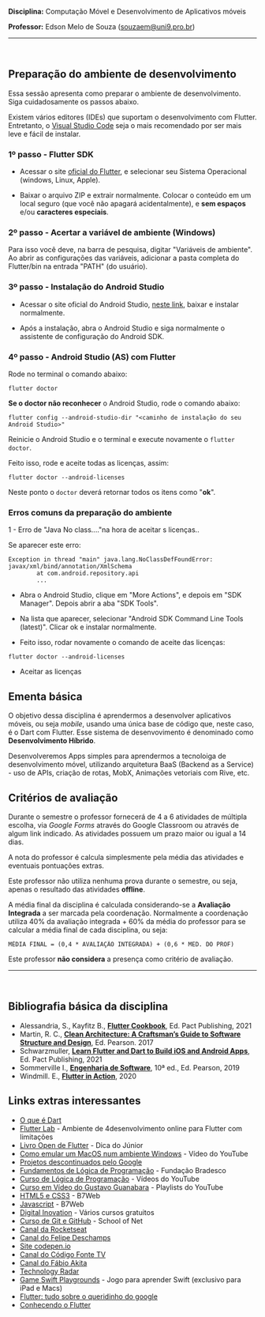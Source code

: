 **Disciplina:** Computação Móvel e Desenvolvimento de Aplicativos móveis

**Professor:** Edson Melo de Souza (souzaem@uni9.pro.br)

***
<br>

 ## Preparação do ambiente de desenvolvimento

Essa sessão apresenta como preparar o ambiente de desenvolvimento. Siga cuidadosamente os passos abaixo.

Existem vários editores (IDEs) que suportam o desenvolvimento com Flutter. Entretanto, o [Visual Studio Code](https://code.visualstudio.com/docs/editor/vscode-web) seja o mais recomendado por ser mais leve e fácil de instalar.

### 1º passo - Flutter SDK

+ Acessar o site [oficial do Flutter](https://flutter.dev/docs/get-started/install), e selecionar seu Sistema Operacional (windows, Linux, Apple).

+ Baixar o arquivo ZIP e extrair normalmente. Colocar o conteúdo em um local seguro (que você não apagará acidentalmente), e **sem espaços** e/ou **caracteres especiais**.


### 2º passo - Acertar a variável de ambiente (Windows)

Para isso você deve, na barra de pesquisa, digitar "Variáveis de ambiente". Ao abrir as configurações das variáveis, adicionar a pasta completa do Flutter/bin na entrada "PATH" (do usuário).


### 3º passo - Instalação do Android Studio

+ Acessar o site oficial do Android Studio, [neste link](https://developer.android.com/studio), baixar e instalar normalmente.

+ Após a instalação, abra o Android Studio e siga normalmente o assistente de configuração do Android SDK.


### 4º passo - Android Studio (AS) com Flutter

Rode no terminal o comando abaixo:

```
flutter doctor
```

**Se o doctor não reconhecer** o Android Studio, rode o comando abaixo:

```
flutter config --android-studio-dir "<caminho de instalação do seu Android Studio>"
```

Reinicie o Android Studio e o terminal e execute novamente o ```flutter doctor```.

Feito isso, rode e aceite todas as licenças, assim:

```
flutter doctor --android-licenses
```

Neste ponto o ```doctor``` deverá retornar todos os itens como "__ok__".

### Erros comuns da preparação do ambiente

 1 - Erro de "Java No class...."na hora de aceitar s licenças..

Se aparecer este erro: 

```
Exception in thread "main" java.lang.NoClassDefFoundError: javax/xml/bind/annotation/XmlSchema
        at com.android.repository.api
        ...
```

+ Abra o Android Studio, clique em "More Actions", e depois em "SDK Manager". Depois abrir a aba "SDK Tools". 

+ Na lista que aparecer, selecionar "Android SDK Command Line Tools (latest)". Clicar ok e instalar normalmente.

+ Feito isso, rodar novamente o comando de aceite das licenças:
 
```
flutter doctor --android-licenses
```

+ Aceitar as licenças


## Ementa básica

O objetivo dessa disciplina é aprendermos a desenvolver aplicativos móveis, ou seja _mobile_, usando uma única base de código que, neste caso, é o Dart com Flutter. Esse sistema de desenvovimento é denominado como __Desenvolvimento Híbrido__.

Desenvolveremos Apps simples para aprendermos a tecnoloiga de desenvolvimento móvel, utilizando arquitetura BaaS (Backend as a Service) - uso de APIs, criação de rotas, MobX, Animações vetoriais com Rive, etc.


## Critérios de avaliação

Durante o semestre o professor fornecerá de 4 a 6 atividades de múltipla escolha, via _Google Forms_ através do Google Classroom ou através de algum link indicado. As atividades possuem um prazo maior ou igual a 14 dias.

A nota do professor é calcula simplesmente pela média das atividades e eventuais pontuações extras.

Este professor não utiliza nenhuma prova durante o semestre, ou seja, apenas o resultado das atividades __offline__.

A média final da disciplina é calculada considerando-se a **Avaliação Integrada** a ser marcada pela coordenação. Normalmente a coordenação utiliza 40% da avaliação integrada + 60% da média do professor para se calcular a média final de cada disciplina, ou seja:

```
MÉDIA FINAL = (0,4 * AVALIAÇÃO INTEGRADA) + (0,6 * MED. DO PROF)
```

Este professor __não considera__ a presença como critério de avaliação.

*****
<br> 

## Bibliografia básica da disciplina

 - Alessandria, S., Kayfitz B., **[Flutter Cookbook](https://learning.oreilly.com/library/view/flutter-cookbook/9781838823382/)**, Ed. Pact Publishing, 2021
 - Martin, R. C., **[Clean Architecture: A Craftsman’s Guide to Software Structure and Design](https://learning.oreilly.com/library/view/clean-architecture-a/9780134494272/)**, Ed. Pearson. 2017
 - Schwarzmuller, **[Learn Flutter and Dart to Build iOS and Android Apps](https://learning.oreilly.com/videos/learn-flutter-and/9781789951998/)**, Ed. Pact Publishing, 2021
- Sommerville I., **[Engenharia de Software](https://plataforma.bvirtual.com.br/Acervo/Publicacao/168127)**, 10ª ed., Ed. Pearson, 2019
 - Windmill. E., **[Flutter in Action](https://learning.oreilly.com/library/view/flutter-in-action/9781617296147/)**, 2020 
 

## Links extras interessantes

 - [O que é Dart](https://www.treinaweb.com.br/blog/o-que-e-dart)
 - [Flutter Lab](https://flutlab.io/ide) - Ambiente de 4desenvolvimento online para Flutter com limitações
 - [Livro Open de Flutter](https://www.flutterparainiciantes.com.br/) - Dica do Júnior
 - [Como emular um MacOS num ambiente Windows](https://www.youtube.com/watch?v=_qnoT7BvFjs) - Vídeo do YouTube
 - [Projetos descontinuados pelo Google](https://killedbygoogle.com/)
 - [Fundamentos de Lógica de Programação](https://www.ev.org.br/cursos/fundamentos-de-logica-de-programacao) - Fundação Bradesco
 - [Curso de Lógica de Programação](https://www.youtube.com/watch?v=8mei6uVttho&list=PLHz_AreHm4dmSj0MHol_aoNYCSGFqvfXV) - Vídeos do YouTube
 - [Curso em Vídeo do Gustavo Guanabara](https://www.youtube.com/c/CursoemV%C3%ADdeo/playlists) - Playlists do YouTube
 - [HTML5 e CSS3](https://alunos.b7web.com.br/curso/html5-e-css3/o-que-e-html-e-pra-que-serve) - B7Web
 - [Javascript](https://alunos.b7web.com.br/curso/javascript/introducao) - B7Web
 - [Digital Inovation](https://digitalinnovation.one/) - Vários cursos gratuitos
 - [Curso de Git e GitHub](https://www.schoolofnet.com/curso/git/controle-de-versao/git-e-github/) - School of Net
 - [Canal da Rocketseat](https://www.youtube.com/channel/UCSfwM5u0Kce6Cce8_S72olg)
 - [Canal do Felipe Deschamps](https://www.youtube.com/channel/UCU5JicSrEM5A63jkJ2QvGYw)
 - [Site codepen.io](https://codepen.io/trending)
 - [Canal do Código Fonte TV](https://www.youtube.com/user/codigofontetv)
 - [Canal do Fábio Akita](https://www.youtube.com/c/FabioAkita1990/videos)
 - [Technology Radar](https://www.thoughtworks.com/pt/radar)
 - [Game Swift Playgrounds](https://apps.apple.com/br/app/swift-playgrounds/id1496833156?mt=12) - Jogo para aprender Swift (exclusivo para iPad e Macs)
 - [Flutter: tudo sobre o queridinho do google](https://www.zup.com.br/blog/flutter)
 - [Conhecendo o Flutter](https://medium.com/android-dev-moz/flutter-conhecendo-o-flutter-70d31772afa5) 
 

